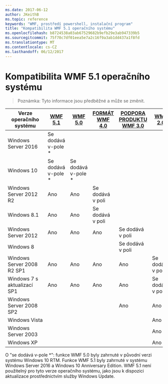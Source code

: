 ```yaml
---
ms.date: 2017-06-12
author: JKeithB
ms.topic: reference
keywords: "WMF, prostředí powershell, instalační program"
title: "Kompatibilita WMF 5.1 operačního systému"
ms.openlocfilehash: b8724538a03ab67529682b9efb29e3ab947339b5
ms.sourcegitcommit: 75f70c7df01eea5e7a2c16f9a3ab1dd437a1f8fd
ms.translationtype: MT
ms.contentlocale: cs-CZ
ms.lasthandoff: 06/12/2017
---
```

# <a name="wmf-51-operating-system-compatibility"></a>Kompatibilita WMF 5.1 operačního systému #

> Poznámka: Tyto informace jsou předběžné a může se změnit.

| Verze operačního systému | [WMF 5.1](https://aka.ms/wmf51download) | [WMF 5.0](https://aka.ms/wmf5download) | [FORMÁT WMF 4.0](https://aka.ms/wmf4download) |  [PODPORA PRODUKTU WMF 3.0](https://aka.ms/wmf3download) | [WMF 2.0](https://aka.ms/wmf2download) |
| ------------------------ | ----------- | ----------- | ----------- | ------------ |  ------------- |
| Windows Server 2016 | Se dodává v-pole * |  |  |  |  |
| Windows 10 | Se dodává v-pole * | Se dodává v-pole *  | | | |  
| Windows Server 2012 R2| Ano | Ano | Se dodává v poli |  |  |
| Windows 8.1 | Ano | Ano |  Se dodává v poli |  |  |
| Windows Server 2012 | Ano | Ano | Ano |  Se dodává v poli | |
| Windows 8 |  |  |  | Se dodává v poli | |
| Windows Server 2008 R2 SP1 | Ano | Ano | Ano |  Ano| Se dodává v poli |
| Windows 7 s aktualizací SP1  | Ano | Ano | Ano | Ano | Se dodává v poli |
| Windows Server 2008 SP2 | | | | Ano | Ano |
| Windows Vista | | | | | Ano |
| Windows Server 2003| | | |  | Ano |
| Windows XP | | | |  | Ano |


O "se dodává v-pole *": funkce WMF 5.0 byly zahrnuté v původní verzi systému Windows 10 RTM.
Funkce WMF 5.1 byly zahrnuté v systému Windows Server 2016 a Windows 10 Anniversary Edition. WMF 5.1 není použitelný pro tyto verze operačního systému, jako jsou k dispozici aktualizace prostřednictvím služby Windows Update.


